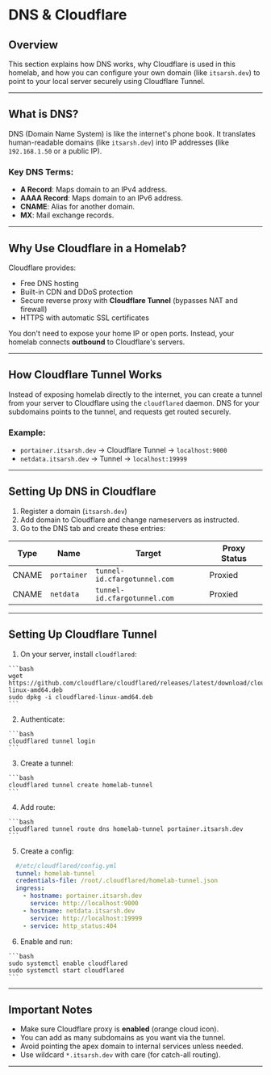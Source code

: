 # DNS & Cloudflare

## Overview

This section explains how DNS works, why Cloudflare is used in this homelab, and how you can configure your own domain (like `itsarsh.dev`) to point to your local server securely using Cloudflare Tunnel.

---

## What is DNS?

DNS (Domain Name System) is like the internet's phone book. It translates human-readable domains (like `itsarsh.dev`) into IP addresses (like `192.168.1.50` or a public IP).

### Key DNS Terms:

* **A Record**: Maps domain to an IPv4 address.
* **AAAA Record**: Maps domain to an IPv6 address.
* **CNAME**: Alias for another domain.
* **MX**: Mail exchange records.

---

## Why Use Cloudflare in a Homelab?

Cloudflare provides:

* Free DNS hosting
* Built-in CDN and DDoS protection
* Secure reverse proxy with **Cloudflare Tunnel** (bypasses NAT and firewall)
* HTTPS with automatic SSL certificates

You don't need to expose your home IP or open ports. Instead, your homelab connects **outbound** to Cloudflare's servers.

---

## How Cloudflare Tunnel Works

Instead of exposing homelab directly to the internet, you can create a tunnel from your server to Cloudflare using the `cloudflared` daemon. DNS for your subdomains points to the tunnel, and requests get routed securely.

### Example:

* `portainer.itsarsh.dev` → Cloudflare Tunnel → `localhost:9000`
* `netdata.itsarsh.dev` → Tunnel → `localhost:19999`

---

## Setting Up DNS in Cloudflare

1. Register a domain (`itsarsh.dev`)
2. Add domain to Cloudflare and change nameservers as instructed.
3. Go to the DNS tab and create these entries:

| Type  | Name          | Target                                   | Proxy Status |
| ----- | ------------- | ---------------------------------------- | ------------ |
| CNAME | `portainer`   | `tunnel-id.cfargotunnel.com`             | Proxied      |
| CNAME | `netdata`     | `tunnel-id.cfargotunnel.com`             | Proxied      |

---

## Setting Up Cloudflare Tunnel

  1. On your server, install `cloudflared`:

    ```bash
    wget https://github.com/cloudflare/cloudflared/releases/latest/download/cloudflared-linux-amd64.deb
    sudo dpkg -i cloudflared-linux-amd64.deb
    ```

  2. Authenticate:

    ```bash
    cloudflared tunnel login
    ```

  3. Create a tunnel:

    ```bash
    cloudflared tunnel create homelab-tunnel
    ```

  4. Add route:

    ```bash
    cloudflared tunnel route dns homelab-tunnel portainer.itsarsh.dev
    ```

  5. Create a config:
  ```yml
    #/etc/cloudflared/config.yml
    tunnel: homelab-tunnel
    credentials-file: /root/.cloudflared/homelab-tunnel.json
    ingress:
      - hostname: portainer.itsarsh.dev
        service: http://localhost:9000
      - hostname: netdata.itsarsh.dev
        service: http://localhost:19999
      - service: http_status:404
  ```



  6. Enable and run:

    ```bash
    sudo systemctl enable cloudflared
    sudo systemctl start cloudflared
    ```


---

## Important Notes

* Make sure Cloudflare proxy is **enabled** (orange cloud icon).
* You can add as many subdomains as you want via the tunnel.
* Avoid pointing the apex domain to internal services unless needed.
* Use wildcard `*.itsarsh.dev` with care (for catch-all routing).

---